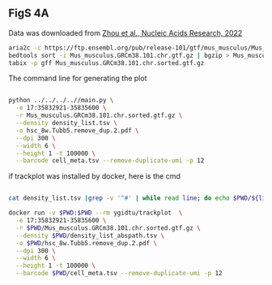 
## FigS 4A

Data was downloaded from [Zhou et al., Nucleic Acids Research, 2022](https://academic.oup.com/nar/article/50/11/e66/6548409)

```bash
aria2c -c https://ftp.ensembl.org/pub/release-101/gtf/mus_musculus/Mus_musculus.GRCm38.101.chr.gtf.gz
bedtools sort -i Mus_musculus.GRCm38.101.chr.gtf.gz | bgzip > Mus_musculus.GRCm38.101.chr.sorted.gtf.gz
tabix -p gff Mus_musculus.GRCm38.101.chr.sorted.gtf.gz
```

The command line for generating the plot
```bash

python ../../../..//main.py \
  -e 17:35832921-35835600 \
  -r Mus_musculus.GRCm38.101.chr.sorted.gtf.gz \
  --density density_list.tsv \
  -o hsc_8w.Tubb5.remove_dup.2.pdf \
  --dpi 300 \
  --width 6 \
  --height 1 -t 100000 \
  --barcode cell_meta.tsv --remove-duplicate-umi -p 12


```

if trackplot was installed by docker, here is the cmd

```bash

cat density_list.tsv |grep -v '^#' | while read line; do echo $PWD/${line}; done > density_list_abspath.tsv

docker run -v $PWD:$PWD --rm ygidtu/trackplot  \
  -e 17:35832921-35835600 \
  -r $PWD/Mus_musculus.GRCm38.101.chr.sorted.gtf.gz \
  --density $PWD/density_list_abspath.tsv \
  -o $PWD/hsc_8w.Tubb5.remove_dup.2.pdf \
  --dpi 300 \
  --width 6 \
  --height 1 -t 100000 \
  --barcode $PWD/cell_meta.tsv --remove-duplicate-umi -p 12

```
